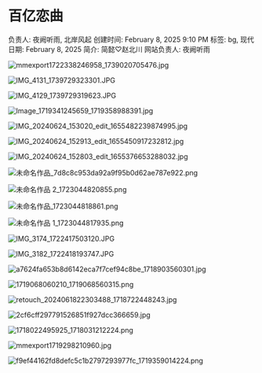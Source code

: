 # 百亿恋曲

负责人: 夜阙听雨, 北岸风起
创建时间: February 8, 2025 9:10 PM
标签: bg, 现代
日期: February 8, 2025
简介: 简懿♡赵北川
网站负责人: 夜阙听雨

![mmexport1722338246958_1739020705476.jpg](%E7%99%BE%E4%BA%BF%E6%81%8B%E6%9B%B2%20194555443f068008b23df43a25a0eadb/mmexport1722338246958_1739020705476.jpg)

![IMG_4131_1739729323301.JPG](%E7%99%BE%E4%BA%BF%E6%81%8B%E6%9B%B2%20194555443f068008b23df43a25a0eadb/IMG_4131_1739729323301.jpg)

![IMG_4129_1739729319623.JPG](%E7%99%BE%E4%BA%BF%E6%81%8B%E6%9B%B2%20194555443f068008b23df43a25a0eadb/IMG_4129_1739729319623.jpg)

![Image_1719341245659_1719358988391.jpg](%E7%99%BE%E4%BA%BF%E6%81%8B%E6%9B%B2%20194555443f068008b23df43a25a0eadb/Image_1719341245659_1719358988391.jpg)

![IMG_20240624_153020_edit_1655482239874995.jpg](%E7%99%BE%E4%BA%BF%E6%81%8B%E6%9B%B2%20194555443f068008b23df43a25a0eadb/IMG_20240624_153020_edit_1655482239874995.jpg)

![IMG_20240624_152913_edit_1655450917232812.jpg](%E7%99%BE%E4%BA%BF%E6%81%8B%E6%9B%B2%20194555443f068008b23df43a25a0eadb/IMG_20240624_152913_edit_1655450917232812.jpg)

![IMG_20240624_152803_edit_1655376653288032.jpg](%E7%99%BE%E4%BA%BF%E6%81%8B%E6%9B%B2%20194555443f068008b23df43a25a0eadb/IMG_20240624_152803_edit_1655376653288032.jpg)

![未命名作品_7d8c8c953da92a9f95b0d62ae787e922.png](%E7%99%BE%E4%BA%BF%E6%81%8B%E6%9B%B2%20194555443f068008b23df43a25a0eadb/%E6%9C%AA%E5%91%BD%E5%90%8D%E4%BD%9C%E5%93%81_7d8c8c953da92a9f95b0d62ae787e922.png)

![未命名作品 2_1723044820855.png](%E7%99%BE%E4%BA%BF%E6%81%8B%E6%9B%B2%20194555443f068008b23df43a25a0eadb/%E6%9C%AA%E5%91%BD%E5%90%8D%E4%BD%9C%E5%93%81_2_1723044820855.png)

![未命名作品_1723044818861.png](%E7%99%BE%E4%BA%BF%E6%81%8B%E6%9B%B2%20194555443f068008b23df43a25a0eadb/%E6%9C%AA%E5%91%BD%E5%90%8D%E4%BD%9C%E5%93%81_1723044818861.png)

![未命名作品 1_1723044817935.png](%E7%99%BE%E4%BA%BF%E6%81%8B%E6%9B%B2%20194555443f068008b23df43a25a0eadb/%E6%9C%AA%E5%91%BD%E5%90%8D%E4%BD%9C%E5%93%81_1_1723044817935.png)

![IMG_3174_1722417503120.JPG](%E7%99%BE%E4%BA%BF%E6%81%8B%E6%9B%B2%20194555443f068008b23df43a25a0eadb/IMG_3174_1722417503120.jpg)

![IMG_3182_1722418193747.JPG](%E7%99%BE%E4%BA%BF%E6%81%8B%E6%9B%B2%20194555443f068008b23df43a25a0eadb/IMG_3182_1722418193747.jpg)

![a7624fa653b8d6142eca7f7cef94c8be_1718903560301.jpg](%E7%99%BE%E4%BA%BF%E6%81%8B%E6%9B%B2%20194555443f068008b23df43a25a0eadb/a7624fa653b8d6142eca7f7cef94c8be_1718903560301.jpg)

![1719068060210_1719068560315.png](%E7%99%BE%E4%BA%BF%E6%81%8B%E6%9B%B2%20194555443f068008b23df43a25a0eadb/1719068060210_1719068560315.png)

![retouch_2024061822303488_1718722448243.jpg](%E7%99%BE%E4%BA%BF%E6%81%8B%E6%9B%B2%20194555443f068008b23df43a25a0eadb/retouch_2024061822303488_1718722448243.jpg)

![2cf6cff297791526851f927dcc366659.jpg](%E7%99%BE%E4%BA%BF%E6%81%8B%E6%9B%B2%20194555443f068008b23df43a25a0eadb/2cf6cff297791526851f927dcc366659.jpg)

![1718022495925_1718031212224.png](%E7%99%BE%E4%BA%BF%E6%81%8B%E6%9B%B2%20194555443f068008b23df43a25a0eadb/1718022495925_1718031212224.png)

![mmexport1719298210960.jpg](%E7%99%BE%E4%BA%BF%E6%81%8B%E6%9B%B2%20194555443f068008b23df43a25a0eadb/mmexport1719298210960.jpg)

![f9ef44162fd8defc5c1b2797293977fc_1719359014224.png](%E7%99%BE%E4%BA%BF%E6%81%8B%E6%9B%B2%20194555443f068008b23df43a25a0eadb/f9ef44162fd8defc5c1b2797293977fc_1719359014224.png)